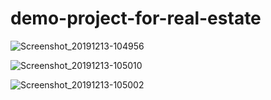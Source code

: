 # demo-project-for-real-estate


![Screenshot_20191213-104956](https://user-images.githubusercontent.com/37338158/70784401-a6dea680-1d9a-11ea-8fc9-529a95cbfa52.png)


![Screenshot_20191213-105010](https://user-images.githubusercontent.com/37338158/70784507-b5c55900-1d9a-11ea-9638-8f2ec30f97b4.png)


![Screenshot_20191213-105002](https://user-images.githubusercontent.com/37338158/70784546-bcec6700-1d9a-11ea-9250-549fe81d673f.png)

